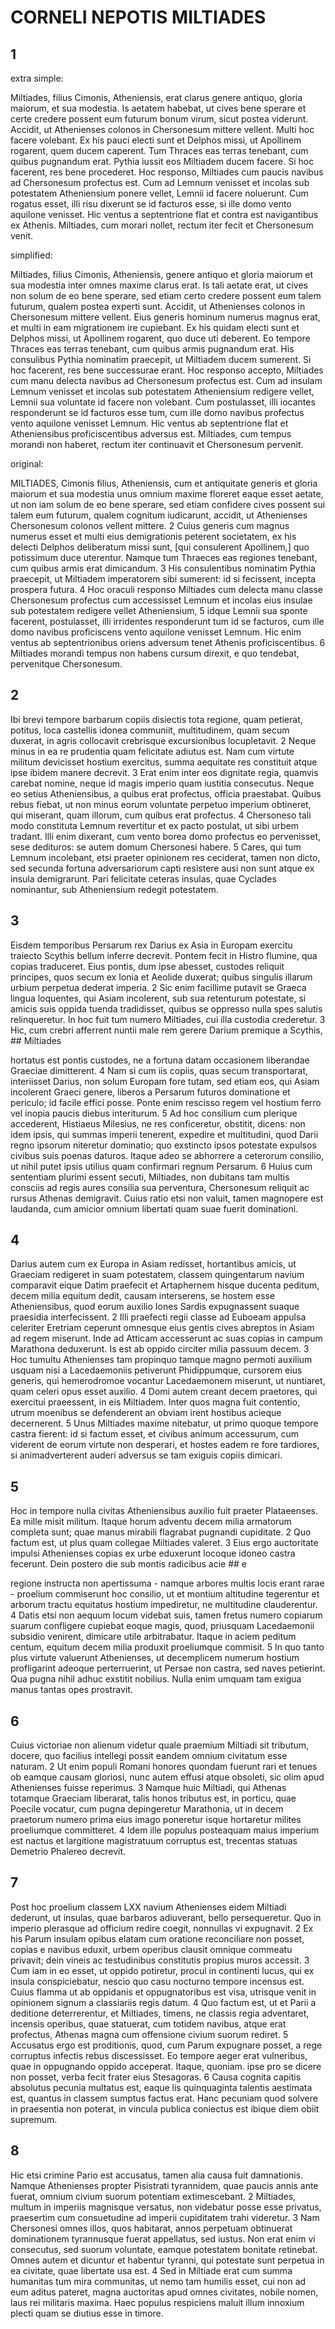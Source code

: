 # CORNELI NEPOTIS MILTIADES

## 1

extra simple: 

Miltiades, filius Cimonis, Atheniensis, erat clarus genere antiquo, gloria
maiorum, et sua modestia. Is aetatem habebat, ut cives bene sperare et certe
credere possent eum futurum bonum virum, sicut postea viderunt. Accidit, ut
Athenienses colonos in Chersonesum mittere vellent. Multi hoc facere volebant.
Ex his pauci electi sunt et Delphos missi, ut Apollinem rogarent, quem ducem
caperent. Tum Thraces eas terras tenebant, cum quibus pugnandum erat. Pythia
iussit eos Miltiadem ducem facere. Si hoc facerent, res bene procederet. Hoc
responso, Miltiades cum paucis navibus ad Chersonesum profectus est. Cum ad
Lemnum venisset et incolas sub potestatem Atheniensium ponere vellet, Lemnii id
facere noluerunt. Cum rogatus esset, illi risu dixerunt se id facturos esse, si
ille domo vento aquilone venisset. Hic ventus a septentrione flat et contra est
navigantibus ex Athenis. Miltiades, cum morari nollet, rectum iter fecit et
Chersonesum venit.

simplified: 

Miltiades, filius Cimonis, Atheniensis, genere antiquo et gloria maiorum et sua
modestia inter omnes maxime clarus erat. Is tali aetate erat, ut cives non
solum de eo bene sperare, sed etiam certo credere possent eum talem futurum,
qualem postea experti sunt. Accidit, ut Athenienses colonos in Chersonesum
mittere vellent. Eius generis hominum numerus magnus erat, et multi in eam
migrationem ire cupiebant. Ex his quidam electi sunt et Delphos missi, ut
Apollinem rogarent, quo duce uti deberent. Eo tempore Thraces eas terras
tenebant, cum quibus armis pugnandum erat. His consulibus Pythia nominatim
praecepit, ut Miltiadem ducem sumerent. Si hoc facerent, res bene successurae
erant. Hoc responso accepto, Miltiades cum manu delecta navibus ad Chersonesum
profectus est. Cum ad insulam Lemnum venisset et incolas sub potestatem
Atheniensium redigere vellet, Lemnii sua voluntate id facere non volebant. Cum
postulasset, illi iocantes responderunt se id facturos esse tum, cum ille domo
navibus profectus vento aquilone venisset Lemnum. Hic ventus ab septentrione
flat et Atheniensibus proficiscentibus adversus est. Miltiades, cum tempus
morandi non haberet, rectum iter continuavit et Chersonesum pervenit.

original:

MILTIADES, Cimonis filius, Atheniensis, cum et antiquitate generis
et gloria maiorum et sua modestia unus omnium maxime floreret eaque
esset aetate, ut non iam solum de eo bene sperare, sed etiam confidere
cives possent sui talem eum futurum, qualem cognitum iudicarunt,
accidit, ut Athenienses Chersonesum colonos vellent mittere. 2 Cuius
generis cum magnus numerus esset et multi eius demigrationis peterent
societatem, ex his delecti Delphos deliberatum missi sunt, \[qui
consulerent Apollinem,\] quo potissimum duce uterentur. Namque tum
Thraeces eas regiones tenebant, cum quibus armis erat dimicandum. 3 His
consulentibus nominatim Pythia praecepit, ut Miltiadem imperatorem sibi
sumerent: id si fecissent, incepta prospera futura. 4 Hoc oraculi
responso Miltiades cum delecta manu classe Chersonesum profectus cum
accessisset Lemnum et incolas eius insulae sub potestatem redigere
vellet Atheniensium, 5 idque Lemnii sua sponte facerent, postulasset,
illi irridentes responderunt tum id se facturos, cum ille domo navibus
proficiscens vento aquilone venisset Lemnum. Hic enim ventus ab
septentrionibus oriens adversum tenet Athenis proficiscentibus. 6
Miltiades morandi tempus non habens cursum direxit, e quo tendebat,
pervenitque Chersonesum.

## 2

Ibi brevi tempore barbarum copiis disiectis tota regione, quam
petierat, potitus, loca castellis idonea communiit, multitudinem, quam
secum duxerat, in agris collocavit crebrisque excursionibus
locupletavit. 2 Neque minus in ea re prudentia quam felicitate adiutus
est. Nam cum virtute militum devicisset hostium exercitus, summa
aequitate res constituit atque ipse ibidem manere decrevit. 3 Erat enim
inter eos dignitate regia, quamvis carebat nomine, neque id magis
imperio quam iustitia consecutus. Neque eo setius Atheniensibus, a
quibus erat profectus, officia praestabat. Quibus rebus fiebat, ut non
minus eorum voluntate perpetuo imperium obtineret, qui miserant, quam
illorum, cum quibus erat profectus. 4 Chersoneso tali modo constituta
Lemnum revertitur et ex pacto postulat, ut sibi urbem tradant. Illi enim
dixerant, cum vento borea domo profectus eo pervenisset, sese dedituros:
se autem domum Chersonesi habere. 5 Cares, qui tum Lemnum incolebant,
etsi praeter opinionem res ceciderat, tamen non dicto, sed secunda
fortuna adversariorum capti resistere ausi non sunt atque ex insula
demigrarunt. Pari felicitate ceteras insulas, quae Cyclades nominantur,
sub Atheniensium redegit potestatem.

## 3

Eisdem temporibus Persarum rex Darius ex Asia in Europam exercitu
traiecto Scythis bellum inferre decrevit. Pontem fecit in Histro
flumine, qua copias traduceret. Eius pontis, dum ipse abesset, custodes
reliquit principes, quos secum ex Ionia et Aeolide duxerat; quibus
singulis illarum urbium perpetua dederat imperia. 2 Sic enim facillime
putavit se Graeca lingua loquentes, qui Asiam incolerent, sub sua
retenturum potestate, si amicis suis oppida tuenda tradidisset, quibus
se oppresso nulla spes salutis relinqueretur. In hoc fuit tum numero
Miltiades, cui illa custodia crederetur. 3 Hic, cum crebri afferrent
nuntii male rem gerere Darium premique a Scythis, ## Miltiades

hortatus
est pontis custodes, ne a fortuna datam occasionem liberandae Graeciae
dimitterent. 4 Nam si cum iis copiis, quas secum transportarat,
interiisset Darius, non solum Europam fore tutam, sed etiam eos, qui
Asiam incolerent Graeci genere, liberos a Persarum futuros dominatione
et periculo; id facile effici posse. Ponte enim rescisso regem vel
hostium ferro vel inopia paucis diebus interiturum. 5 Ad hoc consilium
cum plerique accederent, Histiaeus Milesius, ne res conficeretur,
obstitit, dicens: non idem ipsis, qui summas imperii tenerent, expedire
et multitudini, quod Darii regno ipsorum niteretur dominatio; quo
exstincto ipsos potestate expulsos civibus suis poenas daturos. Itaque
adeo se abhorrere a ceterorum consilio, ut nihil putet ipsis utilius
quam confirmari regnum Persarum. 6 Huius cum sententiam plurimi essent
secuti, Miltiades, non dubitans tam multis consciis ad regis aures
consilia sua perventura, Chersonesum reliquit ac rursus Athenas
demigravit. Cuius ratio etsi non valuit, tamen magnopere est laudanda,
cum amicior omnium libertati quam suae fuerit dominationi.

## 4

Darius autem cum ex Europa in Asiam redisset, hortantibus amicis,
ut Graeciam redigeret in suam potestatem, classem quingentarum navium
comparavit eique Datim praefecit et Artaphernem hisque ducenta peditum,
decem milia equitum dedit, causam interserens, se hostem esse
Atheniensibus, quod eorum auxilio Iones Sardis expugnassent suaque
praesidia interfecissent. 2 Illi praefecti regii classe ad Euboeam
appulsa celeriter Eretriam ceperunt omnesque eius gentis cives abreptos
in Asiam ad regem miserunt. Inde ad Atticam accesserunt ac suas copias
in campum Marathona deduxerunt. Is est ab oppido circiter milia passuum
decem. 3 Hoc tumultu Athenienses tam propinquo tamque magno permoti
auxilium usquam nisi a Lacedaemoniis petiverunt Phidippumque, cursorem
eius generis, qui hemerodromoe vocantur Lacedaemonem miserunt, ut
nuntiaret, quam celeri opus esset auxilio. 4 Domi autem creant decem
praetores, qui exercitui praeessent, in eis Miltiadem. Inter quos magna
fuit contentio, utrum moenibus se defenderent an obviam irent hostibus
acieque decernerent. 5 Unus Miltiades maxime nitebatur, ut primo quoque
tempore castra fierent: id si factum esset, et civibus animum
accessurum, cum viderent de eorum virtute non desperari, et hostes eadem
re fore tardiores, si animadverterent auderi adversus se tam exiguis
copiis dimicari.

## 5

Hoc in tempore nulla civitas Atheniensibus auxilio fuit praeter
Plataeenses. Ea mille misit militum. Itaque horum adventu decem milia
armatorum completa sunt; quae manus mirabili flagrabat pugnandi
cupiditate. 2 Quo factum est, ut plus quam collegae Miltiades valeret. 3
Eius ergo auctoritate impulsi Athenienses copias ex urbe eduxerunt
locoque idoneo castra fecerunt. Dein postero die sub montis radicibus
acie ## e

regione instructa non apertissuma - namque arbores multis
locis erant rarae - proelium commiserunt hoc consilio, ut et montium
altitudine tegerentur et arborum tractu equitatus hostium impediretur,
ne multitudine clauderentur. 4 Datis etsi non aequum locum videbat suis,
tamen fretus numero copiarum suarum confligere cupiebat eoque magis,
quod, priusquam Lacedaemonii subsidio venirent, dimicare utile
arbitrabatur. Itaque in aciem peditum centum, equitum decem milia
produxit proeliumque commisit. 5 In quo tanto plus virtute valuerunt
Athenienses, ut decemplicem numerum hostium profligarint adeoque
perterruerint, ut Persae non castra, sed naves petierint. Qua pugna
nihil adhuc exstitit nobilius. Nulla enim umquam tam exigua manus tantas
opes prostravit.

## 6

Cuius victoriae non alienum videtur quale praemium Miltiadi sit
tributum, docere, quo facilius intellegi possit eandem omnium civitatum
esse naturam. 2 Ut enim populi Romani honores quondam fuerunt rari et
tenues ob eamque causam gloriosi, nunc autem effusi atque obsoleti, sic
olim apud Athenienses fuisse reperimus. 3 Namque huic Miltiadi, qui
Athenas totamque Graeciam liberarat, talis honos tributus est, in
porticu, quae Poecile vocatur, cum pugna depingeretur Marathonia, ut in
decem praetorum numero prima eius imago poneretur isque hortaretur
milites proeliumque committeret. 4 Idem ille populus posteaquam maius
imperium est nactus et largitione magistratuum corruptus est, trecentas
statuas Demetrio Phalereo decrevit.

## 7

Post hoc proelium classem LXX navium Athenienses eidem Miltiadi
dederunt, ut insulas, quae barbaros adiuverant, bello persequeretur. Quo
in imperio plerasque ad officium redire coegit, nonnullas vi expugnavit.
2 Ex his Parum insulam opibus elatam cum oratione reconciliare non
posset, copias e navibus eduxit, urbem operibus clausit omnique commeatu
privavit; dein vineis ac testudinibus constitutis propius muros
accessit. 3 Cum iam in eo esset, ut oppido potiretur, procul in
continenti lucus, qui ex insula conspiciebatur, nescio quo casu nocturno
tempore incensus est. Cuius flamma ut ab oppidanis et oppugnatoribus est
visa, utrisque venit in opinionem signum a classiariis regis datum. 4
Quo factum est, ut et Parii a deditione deterrerentur, et Miltiades,
timens, ne classis regia adventaret, incensis operibus, quae statuerat,
cum totidem navibus, atque erat profectus, Athenas magna cum offensione
civium suorum rediret. 5 Accusatus ergo est proditionis, quod, cum Parum
expugnare posset, a rege corruptus infectis rebus discessisset. Eo
tempore aeger erat vulneribus, quae in oppugnando oppido acceperat.
Itaque, quoniam. ipse pro se dicere non posset, verba fecit frater eius
Stesagoras. 6 Causa cognita capitis absolutus pecunia multatus est,
eaque lis quinquaginta talentis aestimata est, quantus in classem
sumptus factus erat. Hanc pecuniam quod solvere in praesentia non
poterat, in vincula publica coniectus est ibique diem obiit supremum.

## 8

Hic etsi crimine Pario est accusatus, tamen alia causa fuit
damnationis. Namque Athenienses propter Pisistrati tyrannidem, quae
paucis annis ante fuerat, omnium civium suorum potentiam extimescebant.
2 Miltiades, multum in imperiis magnisque versatus, non videbatur posse
esse privatus, praesertim cum consuetudine ad imperii cupiditatem trahi
videretur. 3 Nam Chersonesi omnes illos, quos habitarat, annos perpetuam
obtinuerat dominationem tyrannusque fuerat appellatus, sed iustus. Non
erat enim vi consecutus, sed suorum voluntate, eamque potestatem
bonitate retinebat. Omnes autem et dicuntur et habentur tyranni, qui
potestate sunt perpetua in ea civitate, quae libertate usa est. 4 Sed in
Miltiade erat cum summa humanitas tum mira communitas, ut nemo tam
humilis esset, cui non ad eum aditus pateret, magna auctoritas apud
omnes civitates, nobile nomen, laus rei militaris maxima. Haec populus
respiciens maluit illum innoxium plecti quam se diutius esse in timore.
